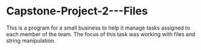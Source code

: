 # Capstone-Project-2---Files
This is a program for a small business to help it manage tasks assigned to each member of the team. The focus of this task was working with files and string manipulation.
